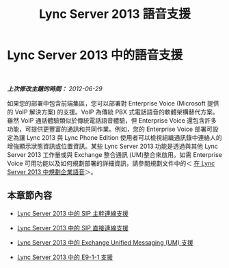 ﻿---
title: Lync Server 2013 語音支援
TOCTitle: 語音支援
ms:assetid: d151caa8-2ee4-4bfa-be53-428570aae1ea
ms:mtpsurl: https://technet.microsoft.com/zh-tw/library/Gg398896(v=OCS.15)
ms:contentKeyID: 49292390
ms.date: 08/10/2015
mtps_version: v=OCS.15
ms.translationtype: HT
---

# Lync Server 2013 中的語音支援

 

_**上次修改主題的時間：** 2012-06-29_

如果您的部署中包含前端集區，您可以部署對 Enterprise Voice (Microsoft 提供的 VoIP 解決方案) 的支援。VoIP 為傳統 PBX 式電話語音的軟體架構替代方案。雖然 VoIP 通話體驗類似於傳統電話語音體驗，但 Enterprise Voice 還包含許多功能，可提供更豐富的通訊和共同作業。例如，您的 Enterprise Voice 部署可設定為讓 Lync 2013 與 Lync Phone Edition 使用者可以檢視組織通訊錄中連絡人的增強顯示狀態資訊或位置資訊。某些 Lync Server 2013 功能是透過與其他 Lync Server 2013 工作量或與 Exchange 整合通訊 (UM)整合來啟用。如需 Enterprise Voice 可用功能以及如何規劃部署的詳細資訊，請參閱規劃文件中的＜ [在 Lync Server 2013 中規劃企業語音](lync-server-2013-planning-for-enterprise-voice.md)＞。

## 本章節內容

  - [Lync Server 2013 中的 SIP 主幹連線支援](lync-server-2013-sip-trunking-support.md)

  - [Lync Server 2013 中的 SIP 直接連線支援](lync-server-2013-direct-sip-connections-support.md)

  - [Lync Server 2013 中的 Exchange Unified Messaging (UM) 支援](lync-server-2013-exchange-unified-messaging-um-support.md)

  - [Lync Server 2013 中的 E9-1-1 支援](lync-server-2013-e9-1-1-support.md)


